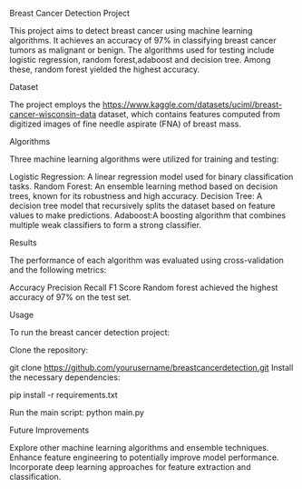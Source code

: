 Breast Cancer Detection Project

This project aims to detect breast cancer using machine learning algorithms. It achieves an accuracy of 97% in classifying breast cancer tumors as malignant or benign. The algorithms used for testing include logistic regression, random forest,adaboost and decision tree. Among these, random forest yielded the highest accuracy.


Dataset

The project employs the https://www.kaggle.com/datasets/uciml/breast-cancer-wisconsin-data  dataset, which contains features computed from digitized images of fine needle aspirate (FNA) of breast mass. 

Algorithms

Three machine learning algorithms were utilized for training and testing:

Logistic Regression: A linear regression model used for binary classification tasks.
Random Forest: An ensemble learning method based on decision trees, known for its robustness and high accuracy.
Decision Tree: A decision tree model that recursively splits the dataset based on feature values to make predictions.
Adaboost:A boosting algorithm that combines multiple weak classifiers to form a strong classifier.

Results

The performance of each algorithm was evaluated using cross-validation and the following metrics:

Accuracy
Precision
Recall
F1 Score
Random forest achieved the highest accuracy of 97% on the test set.

Usage

To run the breast cancer detection project:

Clone the repository:

git clone https://github.com/yourusername/breastcancerdetection.git
Install the necessary dependencies:

pip install -r requirements.txt

Run the main script:
python main.py


Future Improvements

Explore other machine learning algorithms and ensemble techniques.
Enhance feature engineering to potentially improve model performance.
Incorporate deep learning approaches for feature extraction and classification.

